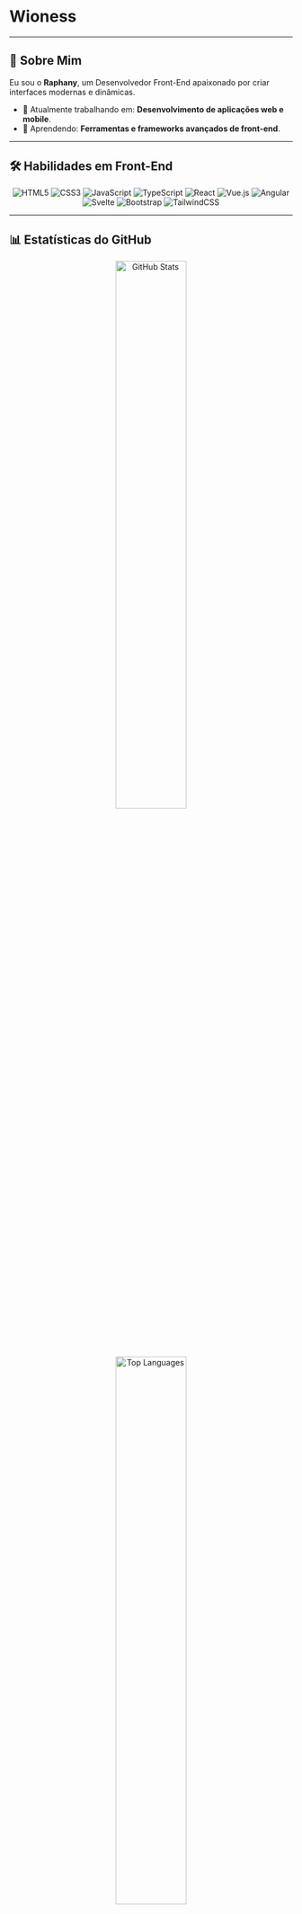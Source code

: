 # Wioness

---

## 🚀 Sobre Mim

Eu sou o **Raphany**, um Desenvolvedor Front-End apaixonado por criar interfaces modernas e dinâmicas.

- 🔭 Atualmente trabalhando em: **Desenvolvimento de aplicações web e mobile**.
- 🌱 Aprendendo: **Ferramentas e frameworks avançados de front-end**.

---

## 🛠️ Habilidades em Front-End

<div align="center">
  <img src="https://img.shields.io/badge/Code-HTML5-orange?style=for-the-badge&logo=html5" alt="HTML5">
  <img src="https://img.shields.io/badge/Code-CSS3-blue?style=for-the-badge&logo=css3&logoColor=white" alt="CSS3">
  <img src="https://img.shields.io/badge/Code-JavaScript-yellow?style=for-the-badge&logo=javascript" alt="JavaScript">
  <img src="https://img.shields.io/badge/Code-TypeScript-blue?style=for-the-badge&logo=typescript" alt="TypeScript">
  <img src="https://img.shields.io/badge/Code-React-blue?style=for-the-badge&logo=react" alt="React">
  <img src="https://img.shields.io/badge/Code-Vue-green?style=for-the-badge&logo=vue.js" alt="Vue.js">
  <img src="https://img.shields.io/badge/Code-Angular-red?style=for-the-badge&logo=angular" alt="Angular">
  <img src="https://img.shields.io/badge/Code-Svelte-orange?style=for-the-badge&logo=svelte" alt="Svelte">
  <img src="https://img.shields.io/badge/Code-Bootstrap-purple?style=for-the-badge&logo=bootstrap" alt="Bootstrap">
  <img src="https://img.shields.io/badge/Code-TailwindCSS-blue?style=for-the-badge&logo=tailwindcss" alt="TailwindCSS">
</div>

---

## 📊 Estatísticas do GitHub

<div align="center">
  <img src="https://github-readme-stats.vercel.app/api?username=raphany&show_icons=true&theme=radical" alt="GitHub Stats" width="50%">
  <img src="https://github-readme-stats.vercel.app/api/top-langs/?username=raphany&layout=compact&theme=radical" alt="Top Languages" width="50%">
</div>

---

## 📩 Conecte-se Comigo

<p align="center">
  <a href="#"><img src="https://img.shields.io/badge/LinkedIn-0077B5?style=for-the-badge&logo=linkedin&logoColor=white" alt="LinkedIn"></a>
  <a href="#"><img src="https://img.shields.io/badge/Email-D14836?style=for-the-badge&logo=gmail&logoColor=white" alt="Email"></a>
</p>
